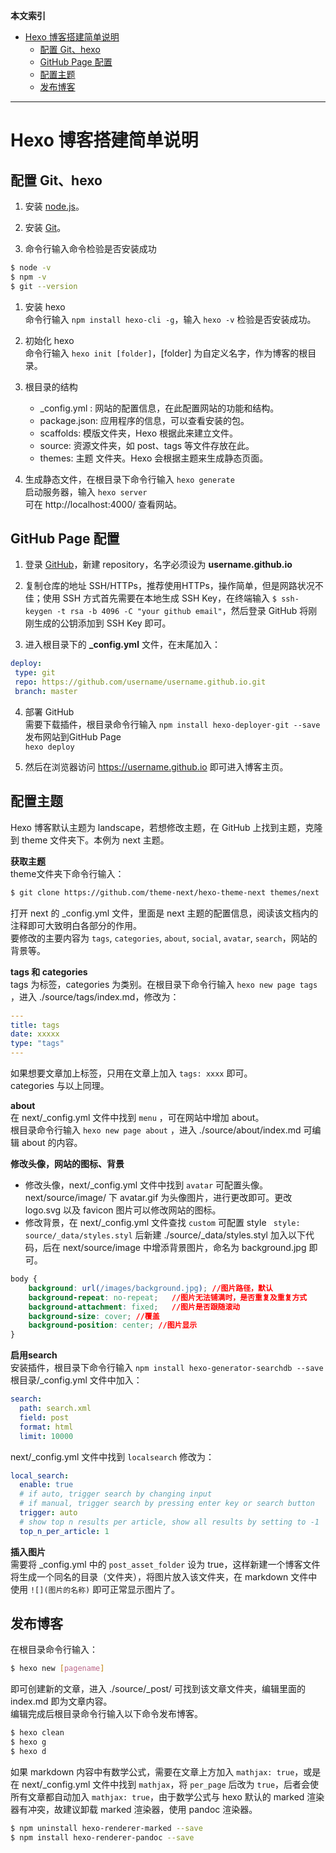 **本文索引**

- [Hexo 博客搭建简单说明](#hexo-博客搭建简单说明)
  - [配置 Git、hexo](#配置-githexo)
  - [GitHub Page 配置](#github-page-配置)
  - [配置主题](#配置主题)
  - [发布博客](#发布博客)

<hr>

# Hexo 博客搭建简单说明

## 配置 Git、hexo

1. 安装 [node.js](https://nodejs.org/en/)。

2. 安装 [Git](https://git-scm.com/download/win)。

3. 命令行输入命令检验是否安装成功
   
```bash
$ node -v
$ npm -v
$ git --version
```
 
1. 安装 hexo  
 命令行输入 `npm install hexo-cli -g`，输入 `hexo -v` 检验是否安装成功。
 
5. 初始化 hexo  
 命令行输入 `hexo init [folder]`，[folder] 为自定义名字，作为博客的根目录。

6. 根目录的结构  

    * _config.yml : 网站的配置信息，在此配置网站的功能和结构。
    * package.json: 应用程序的信息，可以查看安装的包。
    * scaffolds: 模版文件夹，Hexo 根据此来建立文件。
    * source: 资源文件夹，如 post、tags 等文件存放在此。
    * themes: 主题 文件夹。Hexo 会根据主题来生成静态页面。

7. 生成静态文件，在根目录下命令行输入 `hexo generate`  
启动服务器，输入 `hexo server`  
可在 http://localhost:4000/ 查看网站。

## GitHub Page 配置

1. 登录 [GitHub](https://github.com)，新建 repository，名字必须设为 **username.github.io**

2. 复制仓库的地址 SSH/HTTPs，推荐使用HTTPs，操作简单，但是网路状况不佳；使用 SSH 方式首先需要在本地生成 SSH Key，在终端输入 `$ ssh-keygen -t rsa -b 4096 -C "your github email"`，然后登录 GitHub 将刚刚生成的公钥添加到 SSH Key 即可。

3. 进入根目录下的 **_config.yml** 文件，在末尾加入： 
    
 ```yaml
 deploy: 
  type: git
  repo: https://github.com/username/username.github.io.git
  branch: master
 ```

4. 部署 GitHub  
 需要下载插件，根目录命令行输入 `npm install hexo-deployer-git --save`  
 发布网站到GitHub Page  
 `hexo deploy`

5. 然后在浏览器访问 https://username.github.io 即可进入博客主页。
 
 
## 配置主题
Hexo 博客默认主题为 landscape，若想修改主题，在 GitHub 上找到主题，克隆到 theme 文件夹下。本例为 next 主题。  

**获取主题**   
 theme文件夹下命令行输入：

```bash
$ git clone https://github.com/theme-next/hexo-theme-next themes/next
```

打开 next 的 _config.yml 文件，里面是 next 主题的配置信息，阅读该文档内的注释即可大致明白各部分的作用。  
要修改的主要内容为 `tags`, `categories`, `about`, `social`, `avatar`, `search`，网站的背景等。  

**tags 和 categories**   
tags 为标签，categories 为类别。在根目录下命令行输入 `hexo new page tags` ，进入 ./source/tags/index.md，修改为：

```yaml
---
title: tags
date: xxxxx
type: "tags"
---
```

如果想要文章加上标签，只用在文章上加入 `tags: xxxx` 即可。  
categories 与以上同理。
 
**about**   
 在 next/_config.yml 文件中找到 `menu` ，可在网站中增加 about。  
 根目录命令行输入 `hexo new page about` ，进入 ./source/about/index.md 可编辑 about 的内容。
 
**修改头像，网站的图标、背景**  

 * 修改头像，next/_config.yml 文件中找到 `avatar` 可配置头像。next/source/image/ 下 avatar.gif 为头像图片，进行更改即可。更改 logo.svg 以及 favicon 图片可以修改网站的图标。
 * 修改背景，在 next/_config.yml 文件查找 `custom` 可配置 style ` style: source/_data/styles.styl`
 后新建 ./source/_data/styles.styl 加入以下代码，后在 next/source/image 中增添背景图片，命名为 background.jpg 即可。

```css
body {
    background: url(/images/background.jpg); //图片路径，默认
    background-repeat: no-repeat;	//图片无法铺满时，是否重复及重复方式
    background-attachment: fixed;	//图片是否跟随滚动
    background-size: cover;	//覆盖
    background-position: center; //图片显示 
}
```

**启用search**  
安装插件，根目录下命令行输入 `npm install hexo-generator-searchdb --save`  
根目录/_config.yml 文件中加入：

```yaml
search:
  path: search.xml
  field: post
  format: html
  limit: 10000
```

next/_config.yml 文件中找到 `localsearch` 修改为：

```yaml
local_search:
  enable: true
  # if auto, trigger search by changing input
  # if manual, trigger search by pressing enter key or search button
  trigger: auto
  # show top n results per article, show all results by setting to -1
  top_n_per_article: 1
```

**插入图片**   
需要将 \_config.yml 中的 `post_asset_folder` 设为 true，这样新建一个博客文件将生成一个同名的目录（文件夹），将图片放入该文件夹，在 markdown 文件中使用 `![](图片的名称)` 即可正常显示图片了。

## 发布博客
在根目录命令行输入：

```bash
$ hexo new [pagename]
```

即可创建新的文章，进入 ./source/_post/ 可找到该文章文件夹，编辑里面的 index.md 即为文章内容。  
编辑完成后根目录命令行输入以下命令发布博客。

```bash
$ hexo clean
$ hexo g
$ hexo d
```

如果 markdown 内容中有数学公式，需要在文章上方加入 `mathjax: true`，或是在 next/_config.yml 文件中找到 `mathjax`，将 `per_page` 后改为 `true`，后者会使所有文章都自动加入 `mathjax: true`，由于数学公式与 hexo 默认的 marked 渲染器有冲突，故建议卸载 marked 渲染器，使用 pandoc 渲染器。

```bash
$ npm uninstall hexo-renderer-marked --save
$ npm install hexo-renderer-pandoc --save
```
 
